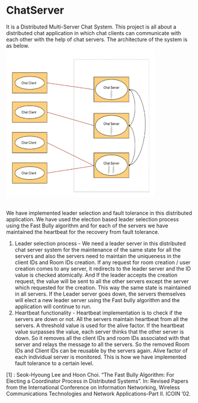 # ChatServer
It is a Distributed Multi-Server Chat System.
This project is all about a distributed chat application in which chat clients can communicate with each other with the help of chat servers. The architecture of the system is as below.
<br/>
<img src="chat-server-architecture.png" width="400" height="400" />


<br/>
We have implemented leader selection and fault tolerance in this distributed application. We have used the election based leader selection process using the Fast Bully algorithm and for each of the servers we have maintained the heartbeat for the recovery from fault tolerance.

1. Leader selection process - We need a leader server in this distributed chat server system for the maintenance of the same state for all the servers and also the servers need to maintain the uniqueness in the client IDs and Room IDs creation. If any request for room creation / user creation comes to any server, it redirects to the leader server and the ID value is checked atomically. And If the leader accepts the creation request, the value will be sent to all the other servers except the server which requested for the creation. This way the same state is maintained in all servers. If the Leader server goes down, the servers themselves will elect a new leader server using the Fast bully algorithm and the application will continue to run.
2. Heartbeat functionality - Heartbeat implementation is to check if the servers are down or not. All the servers maintain heartbeat from all the servers. A threshold value is used for the alive factor. If the heartbeat value surpasses the value, each server thinks that the other server is down. So it removes all the client IDs and room IDs associated with that server and relays the message to all the servers. So the removed Room IDs and Client IDs can be reusable by the servers again. Alive factor of each individual server is monitored. This is how we have implemented fault tolerance to a certain level.


[1] : Seok-Hyoung Lee and Hoon Choi. “The Fast Bully Algorithm: For Electing a Coordinator Process in Distributed Systems”. In: Revised Papers from the International Conference on Information Networking, Wireless Communications Technologies and Network Applications-Part II. ICOIN ’02.
